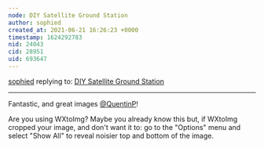 ```yaml
---
node: DIY Satellite Ground Station
author: sophied
created_at: 2021-06-21 16:26:23 +0000
timestamp: 1624292783
nid: 24043
cid: 28951
uid: 693647
---
```




[sophied](../profile/sophied) replying to: [DIY Satellite Ground Station](../notes/sashae/06-26-2020/diy-satellite-ground-station)

----
Fantastic, and great images [@QuentinP](/profile/QuentinP)! 

Are you using WXtoImg? Maybe you already know this but, if WXtoImg cropped your image, and don't want it to: go to the "Options" menu and select "Show All" to reveal noisier top and bottom of the image. 